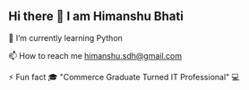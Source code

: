 ##                                                   Hi there 👋 I am Himanshu Bhati 


🌱 I’m currently learning Python

📫 How to reach me himanshu.sdh@gmail.com

⚡ Fun fact 🎓 "Commerce Graduate Turned IT Professional" 💻
